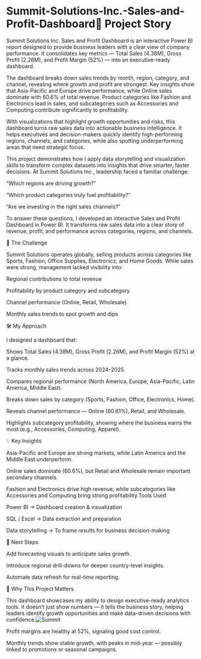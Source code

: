 # Summit-Solutions-Inc.-Sales-and-Profit-Dashboard📖 Project Story
Summit Solutions Inc. Sales and Profit Dashboard is an interactive Power BI report designed to provide business leaders with a clear view of company performance. It consolidates key metrics — Total Sales (4.38M), Gross Profit (2.26M), and Profit Margin (52%) — into an executive-ready dashboard.

The dashboard breaks down sales trends by month, region, category, and channel, revealing where growth and profit are strongest. Key insights show that Asia-Pacific and Europe drive performance, while Online sales dominate with 60.6% of total revenue. Product categories like Fashion and Electronics lead in sales, and subcategories such as Accessories and Computing contribute significantly to profitability.

With visualizations that highlight growth opportunities and risks, this dashboard turns raw sales data into actionable business intelligence. It helps executives and decision-makers quickly identify high-performing regions, channels, and categories, while also spotting underperforming areas that need strategic focus.

This project demonstrates how I apply data storytelling and visualization skills to transform complex datasets into insights that drive smarter, faster decisions.
At Summit Solutions Inc., leadership faced a familiar challenge:

“Which regions are driving growth?”

“Which product categories truly fuel profitability?”

“Are we investing in the right sales channels?”

To answer these questions, I developed an interactive Sales and Profit Dashboard in Power BI. It transforms raw sales data into a clear story of revenue, profit, and performance across categories, regions, and channels.

🎯 The Challenge

Summit Solutions operates globally, selling products across categories like Sports, Fashion, Office Supplies, Electronics, and Home Goods. While sales were strong, management lacked visibility into:

Regional contributions to total revenue

Profitability by product category and subcategory

Channel performance (Online, Retail, Wholesale)

Monthly sales trends to spot growth and dips

🛠️ My Approach

I designed a dashboard that:

Shows Total Sales (4.38M), Gross Profit (2.26M), and Profit Margin (52%) at a glance.

Tracks monthly sales trends across 2024–2025.

Compares regional performance (North America, Europe, Asia-Pacific, Latin America, Middle East).

Breaks down sales by category (Sports, Fashion, Office, Electronics, Home).

Reveals channel performance — Online (60.61%), Retail, and Wholesale.

Highlights subcategory profitability, showing where the business earns the most (e.g., Accessories, Computing, Apparel).

💡 Key Insights

Asia-Pacific and Europe are strong markets, while Latin America and the Middle East underperform.

Online sales dominate (60.6%), but Retail and Wholesale remain important secondary channels.

Fashion and Electronics drive high revenue, while subcategories like Accessories and Computing bring strong profitability.Tools Used

Power BI → Dashboard creation & visualization

SQL / Excel → Data extraction and preparation

Data storytelling → To frame results for business decision-making

🔮 Next Steps

Add forecasting visuals to anticipate sales growth.

Introduce regional drill-downs for deeper country-level insights.

Automate data refresh for real-time reporting.

📌 Why This Project Matters

This dashboard showcases my ability to design executive-ready analytics tools. It doesn’t just show numbers — it tells the business story, helping leaders identify growth opportunities and make data-driven decisions with confidence.![Summit](https://github.com/user-attachments/assets/79551fbd-1d75-42a1-9b44-eac42673f889)


Profit margins are healthy at 52%, signaling good cost control.

Monthly trends show stable growth, with peaks in mid-year — possibly linked to promotions or seasonal campaigns.
